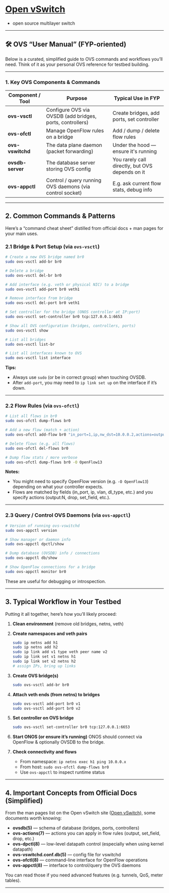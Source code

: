 # [**Open vSwitch**](https://www.openvswitch.org/)
- open source multilayer switch

---
## 🛠️ OVS “User Manual” (FYP-oriented)

Below is a curated, simplified guide to OVS commands and workflows you’ll need. Think of it as your personal OVS reference for testbed building.

---

### 1. Key OVS Components & Commands

| Component / Tool | Purpose                                                   | Typical Use in FYP                              |
| ---------------- | --------------------------------------------------------- | ----------------------------------------------- |
| **ovs-vsctl**    | Configure OVS via OVSDB (add bridges, ports, controllers) | Create bridges, add ports, set controller       |
| **ovs-ofctl**    | Manage OpenFlow rules on a bridge                         | Add / dump / delete flow rules                  |
| **ovs-vswitchd** | The data plane daemon (packet forwarding)                 | Under the hood — ensure it's running            |
| **ovsdb-server** | The database server storing OVS config                    | You rarely call directly, but OVS depends on it |
| **ovs-appctl**   | Control / query running OVS daemons (via control socket)  | E.g. ask current flow stats, debug info         |

---

## 2. Common Commands & Patterns

Here’s a “command cheat sheet” distilled from official docs + man pages for your main uses.

### 2.1 Bridge & Port Setup (via `ovs-vsctl`)

```bash
# Create a new OVS bridge named br0
sudo ovs-vsctl add-br br0

# Delete a bridge
sudo ovs-vsctl del-br br0

# Add interface (e.g. veth or physical NIC) to a bridge
sudo ovs-vsctl add-port br0 veth1

# Remove interface from bridge
sudo ovs-vsctl del-port br0 veth1

# Set controller for the bridge (ONOS controller at IP:port)
sudo ovs-vsctl set-controller br0 tcp:127.0.0.1:6653

# Show all OVS configuration (bridges, controllers, ports)
sudo ovs-vsctl show

# List all bridges
sudo ovs-vsctl list-br

# List all interfaces known to OVS
sudo ovs-vsctl list interface
```

**Tips:**

* Always use `sudo` (or be in correct group) when touching OVSDB.
* After `add-port`, you may need to `ip link set up` on the interface if it’s down.

---

### 2.2 Flow Rules (via `ovs-ofctl`)

```bash
# List all flows in br0
sudo ovs-ofctl dump-flows br0

# Add a new flow (match + action)
sudo ovs-ofctl add-flow br0 "in_port=1,ip,nw_dst=10.0.0.2,actions=output:2"

# Delete flows (e.g. all flows)
sudo ovs-ofctl del-flows br0

# Dump flow stats / more verbose
sudo ovs-ofctl dump-flows br0 -O OpenFlow13
```

**Notes:**

* You might need to specify OpenFlow version (e.g. `-O OpenFlow13`) depending on what your controller expects.
* Flows are matched by fields (in\_port, ip, vlan, dl\_type, etc.) and you specify actions (output\:N, drop, set\_field, etc.).

---

### 2.3 Query / Control OVS Daemons (via `ovs-appctl`)

```bash
# Version of running ovs-vswitchd
sudo ovs-appctl version

# Show manager or daemon info
sudo ovs-appctl dpctl/show

# Dump database (OVSDB) info / connections
sudo ovs-appctl db/show

# Show OpenFlow connections for a bridge
sudo ovs-appctl monitor br0
```

These are useful for debugging or introspection.

---

## 3. Typical Workflow in Your Testbed

Putting it all together, here’s how you’ll likely proceed:

1. **Clean environment** (remove old bridges, netns, veth)
2. **Create namespaces and veth pairs**

   ```bash
   sudo ip netns add h1
   sudo ip netns add h2
   sudo ip link add v1 type veth peer name v2
   sudo ip link set v1 netns h1
   sudo ip link set v2 netns h2
   # assign IPs, bring up links
   ```
3. **Create OVS bridge(s)**

   ```bash
   sudo ovs-vsctl add-br br0
   ```
4. **Attach veth ends (from netns) to bridges**

   ```bash
   sudo ovs-vsctl add-port br0 v1
   sudo ovs-vsctl add-port br0 v2
   ```
5. **Set controller on OVS bridge**

   ```bash
   sudo ovs-vsctl set-controller br0 tcp:127.0.0.1:6653
   ```
6. **Start ONOS (or ensure it’s running)**
   ONOS should connect via OpenFlow & optionally OVSDB to the bridge.
7. **Check connectivity and flows**

   * From namespace: `ip netns exec h1 ping 10.0.0.x`
   * From host: `sudo ovs-ofctl dump-flows br0`
   * Use `ovs-appctl` to inspect runtime status

---

## 4. Important Concepts from Official Docs (Simplified)

From the man pages list on the Open vSwitch site ([Open vSwitch][1]), some documents worth knowing:

* **ovsdb(5)** — schema of database (bridges, ports, controllers)
* **ovs-actions(7)** — actions you can apply in flow rules (output, set\_field, drop, etc.)
* **ovs-dpctl(8)** — low-level datapath control (especially when using kernel datapath)
* **ovs-vswitchd.conf.db(5)** — config file for vswitchd
* **ovs-ofctl(8)** — command-line interface for OpenFlow operations
* **ovs-appctl(8)** — interface to control/query the OVS daemons

You can read those if you need advanced features (e.g. tunnels, QoS, meter tables).

---


[1]: https://www.openvswitch.org/support/dist-docs/ "Open vSwitch 3.6.0 Documentation"

